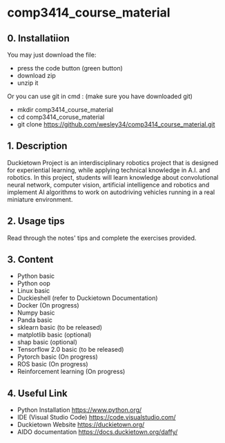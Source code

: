 # comp3414_course_material
<a name="desc"></a>
## 0. Installatiion
You may just download the file:
- press the code button (green button)
- download zip
- unzip it

Or you can use git in cmd : (make sure you have downloaded git)
- mkdir comp3414_course_material
- cd comp3414_coruse_material 
- git clone https://github.com/wesley34/comp3414_course_material.git 


## 1. Description

Duckietown Project is an interdisciplinary robotics project that is designed for experiential learning, while applying technical knowledge in A.I. and robotics. In this project, students will learn knowledge about convolutional neural network, computer vision, artificial intelligence and robotics and implement AI algorithms to work on autodriving vehicles running in a real miniature environment. 

<a name="usage"></a>
## 2. Usage tips
Read through the notes' tips and complete the exercises provided.

<a name="content"></a>
## 3. Content
- Python basic 
- Python oop
- Linux basic
- Duckieshell (refer to Duckietown Documentation)
- Docker (On progress)
- Numpy basic
- Panda basic
- sklearn basic (to be released)
- matplotlib basic (optional)
- shap basic (optional)
- Tensorflow 2.0 basic (to be released)
- Pytorch basic (On progress)
- ROS basic (On progress)
- Reinforcement learning (On progress)

## 4. Useful Link
- Python Installation https://www.python.org/
- IDE (Visual Studio Code) https://code.visualstudio.com/
- Duckietown Website https://duckietown.org/
- AIDO documentation https://docs.duckietown.org/daffy/
